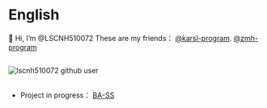 # English
👋 Hi, I’m @LSCNH510072
  These are my friends：
  [@karsl-program](https://github.com/karsl-program). 
  [@zmh-program](https://github.com/zmh-program)
##

![lscnh510072 github user](https://stats.deeptrain.net/user/lscnh510072?theme=dark)

##
- Project in progress：
  [BA-SS](https://github.com/lscnh510072/BA-SS/)


<!--LSCNH510072/LSCNH510072 is a ✨ special ✨ repository because its `README.md` (this file) appears on your GitHub profile.
You can click the Preview link to take a look at your changes. -->

